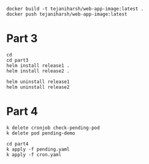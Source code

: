 ```
docker build -t tejaniharsh/web-app-image:latest .
docker push tejaniharsh/web-app-image:latest
```

# Part 3

```
cd
cd part3
helm install release1 . 
helm install release2 . 
```

```
helm uninstall release1
helm uninstall release2
```

# Part 4

```
k delete cronjob check-pending-pod
k delete pod pending-demo
```

```
cd part4
k apply -f pending.yaml
k apply -f cron.yaml
```